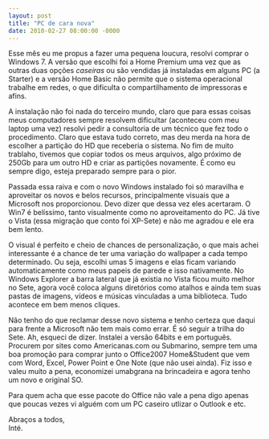 ```yaml
---
layout: post
title: "PC de cara nova"
date: 2010-02-27 08:00:00 -0000
---
```

  
Esse mês eu me propus a fazer uma pequena loucura, resolvi comprar o Windows 7.
A versão que escolhi foi a Home Premium uma vez que as outras duas opções *caseiras* ou são vendidas já instaladas em alguns PC (a Starter) e a versão Home Basic não permite que o sistema operacional trabalhe em redes, o que dificulta o compartilhamento de impressoras e afins.

A instalação não foi nada do terceiro mundo, claro que para essas coisas meus computadores sempre resolvem dificultar (aconteceu com meu laptop uma vez) resolvi pedir a consultoria de um técnico que fez todo o procedimento. Claro que estava tudo correto, mas deu merda na hora de escolher a partição do HD que receberia o sistema. No fim de muito trablaho, tivemos que copiar todos os meus arquivos, algo próximo de 250Gb para um outro HD e criar as partições novamente. É como eu sempre digo, esteja preparado sempre para o pior.

Passada essa raiva e com o novo Windows instalado foi só maravilha e aproveitar os novos e belos recursos, principalmente visuais que a Microsoft nos proporcionou. Devo dizer que dessa vez eles acertaram. O Win7 é belíssimo, tanto visualmente como no aproveitamento do PC. Já tive o Vista (essa migração que conto foi XP-Sete) e não me agradou e ele era bem lento.

O visual é perfeito e cheio de chances de personalização, o que mais achei interessante é a chance de ter uma variação do wallpaper a cada tempo determinado. Ou seja, escolhi umas 5 imagens e elas ficam variando automaticamente como meus papeis de parede e isso nativamente. No Windows Explorer a barra lateral que já existia no Vista ficou muito melhor no Sete, agora você coloca alguns diretórios como atalhos e ainda tem suas pastas de imagens, vídeos e músicas vinculadas a uma biblioteca. Tudo acontece em bem menos cliques.

Não tenho do que reclamar desse novo sistema e tenho certeza que daqui para frente a Microsoft não tem mais como errar. É só seguir a trilha do Sete.
Ah, esqueci de dizer. Instalei a versão 64bits e em português. Procurem por sites como Americanas.com ou Submarino, sempre tem uma boa promoção para comprar junto o Office2007 Home&Student que vem com Word, Excel, Power Point e One Note (que não usei ainda). Fiz isso e valeu muito a pena, economizei umabgrana na brincadeira e agora tenho um novo e original SO.

Para quem acha que esse pacote do Office não vale a pena digo apenas que poucas vezes vi alguém com um PC caseiro utlizar o Outlook e etc.

Abraços a todos,  
Inté.
